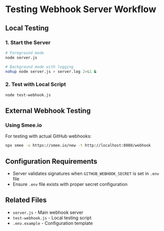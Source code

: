 # Testing Webhook Server Workflow

## Local Testing

### 1. Start the Server
```bash
# Foreground mode
node server.js

# Background mode with logging
nohup node server.js > server.log 2>&1 &
```

### 2. Test with Local Script
```bash
node test-webhook.js
```

## External Webhook Testing

### Using Smee.io
For testing with actual GitHub webhooks:
```bash
npx smee -u https://smee.io/new -t http://localhost:8080/webhook
```

## Configuration Requirements
- Server validates signatures when `GITHUB_WEBHOOK_SECRET` is set in `.env` file
- Ensure `.env` file exists with proper secret configuration

## Related Files
- `server.js` - Main webhook server
- `test-webhook.js` - Local testing script
- `.env.example` - Configuration template